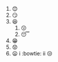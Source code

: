 1. :blush:
2. :smirk:
3. :satisfied:
    1. :kissing:
    2. :sleeping:
1. :grin:
2. :worried:
3. :frowning:
    i :bowtie:
    ii :unamused:
